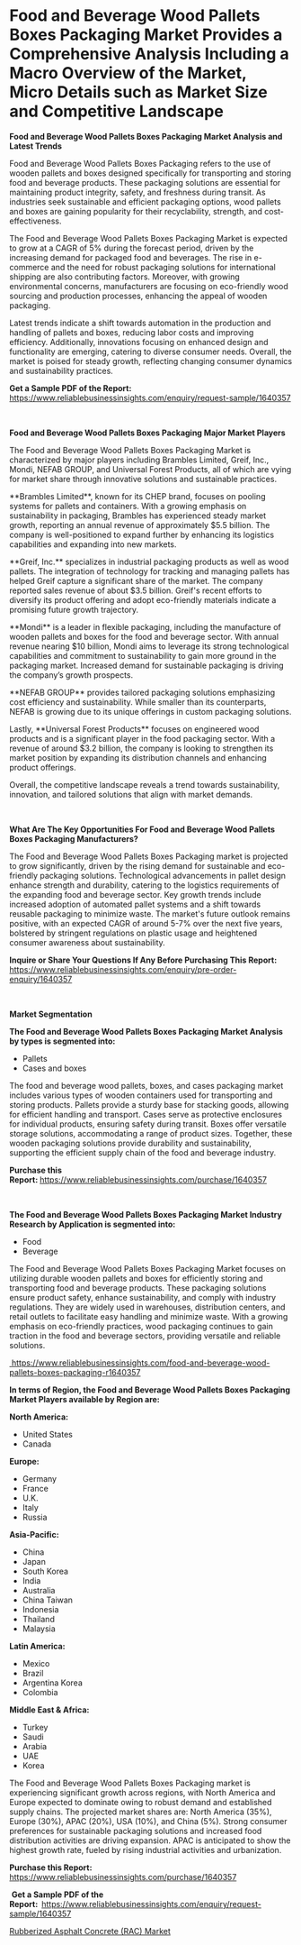 <p><h1>Food and Beverage Wood Pallets Boxes Packaging Market Provides a Comprehensive Analysis Including a Macro Overview of the Market, Micro Details such as Market Size and Competitive Landscape</h1></p><p><strong>Food and Beverage Wood Pallets Boxes Packaging Market Analysis and Latest Trends</strong></p>
<p><p>Food and Beverage Wood Pallets Boxes Packaging refers to the use of wooden pallets and boxes designed specifically for transporting and storing food and beverage products. These packaging solutions are essential for maintaining product integrity, safety, and freshness during transit. As industries seek sustainable and efficient packaging options, wood pallets and boxes are gaining popularity for their recyclability, strength, and cost-effectiveness.</p><p>The Food and Beverage Wood Pallets Boxes Packaging Market is expected to grow at a CAGR of 5% during the forecast period, driven by the increasing demand for packaged food and beverages. The rise in e-commerce and the need for robust packaging solutions for international shipping are also contributing factors. Moreover, with growing environmental concerns, manufacturers are focusing on eco-friendly wood sourcing and production processes, enhancing the appeal of wooden packaging. </p><p>Latest trends indicate a shift towards automation in the production and handling of pallets and boxes, reducing labor costs and improving efficiency. Additionally, innovations focusing on enhanced design and functionality are emerging, catering to diverse consumer needs. Overall, the market is poised for steady growth, reflecting changing consumer dynamics and sustainability practices.</p></p>
<p><strong>Get a Sample PDF of the Report:&nbsp;</strong> <a href="https://www.reliablebusinessinsights.com/enquiry/request-sample/1640357?utm_campaign=2226&utm_medium=2&utm_source=Github&utm_content=ia&utm_term=01022025&utm_id=food-and-beverage-wood-pallets-boxes-packaging">https://www.reliablebusinessinsights.com/enquiry/request-sample/1640357</a></p>
<p>&nbsp;</p>
<p><strong>Food and Beverage Wood Pallets Boxes Packaging Major Market Players</strong></p>
<p><p>The Food and Beverage Wood Pallets Boxes Packaging Market is characterized by major players including Brambles Limited, Greif, Inc., Mondi, NEFAB GROUP, and Universal Forest Products, all of which are vying for market share through innovative solutions and sustainable practices.</p><p>**Brambles Limited**, known for its CHEP brand, focuses on pooling systems for pallets and containers. With a growing emphasis on sustainability in packaging, Brambles has experienced steady market growth, reporting an annual revenue of approximately $5.5 billion. The company is well-positioned to expand further by enhancing its logistics capabilities and expanding into new markets.</p><p>**Greif, Inc.** specializes in industrial packaging products as well as wood pallets. The integration of technology for tracking and managing pallets has helped Greif capture a significant share of the market. The company reported sales revenue of about $3.5 billion. Greif's recent efforts to diversify its product offering and adopt eco-friendly materials indicate a promising future growth trajectory.</p><p>**Mondi** is a leader in flexible packaging, including the manufacture of wooden pallets and boxes for the food and beverage sector. With annual revenue nearing $10 billion, Mondi aims to leverage its strong technological capabilities and commitment to sustainability to gain more ground in the packaging market. Increased demand for sustainable packaging is driving the company’s growth prospects.</p><p>**NEFAB GROUP** provides tailored packaging solutions emphasizing cost efficiency and sustainability. While smaller than its counterparts, NEFAB is growing due to its unique offerings in custom packaging solutions.</p><p>Lastly, **Universal Forest Products** focuses on engineered wood products and is a significant player in the food packaging sector. With a revenue of around $3.2 billion, the company is looking to strengthen its market position by expanding its distribution channels and enhancing product offerings.</p><p>Overall, the competitive landscape reveals a trend towards sustainability, innovation, and tailored solutions that align with market demands.</p></p>
<p>&nbsp;</p>
<p><strong>What Are The Key Opportunities For Food and Beverage Wood Pallets Boxes Packaging Manufacturers?</strong></p>
<p><p>The Food and Beverage Wood Pallets Boxes Packaging market is projected to grow significantly, driven by the rising demand for sustainable and eco-friendly packaging solutions. Technological advancements in pallet design enhance strength and durability, catering to the logistics requirements of the expanding food and beverage sector. Key growth trends include increased adoption of automated pallet systems and a shift towards reusable packaging to minimize waste. The market's future outlook remains positive, with an expected CAGR of around 5-7% over the next five years, bolstered by stringent regulations on plastic usage and heightened consumer awareness about sustainability.</p></p>
<p><strong>Inquire or Share Your Questions If Any Before Purchasing This Report:</strong> <a href="https://www.reliablebusinessinsights.com/enquiry/pre-order-enquiry/1640357?utm_campaign=2226&utm_medium=2&utm_source=Github&utm_content=ia&utm_term=01022025&utm_id=food-and-beverage-wood-pallets-boxes-packaging">https://www.reliablebusinessinsights.com/enquiry/pre-order-enquiry/1640357</a></p>
<p>&nbsp;</p>
<p><strong>Market Segmentation</strong></p>
<p><strong>The Food and Beverage Wood Pallets Boxes Packaging Market Analysis by types is segmented into:</strong></p>
<p><ul><li>Pallets</li><li>Cases and boxes</li></ul></p>
<p><p>The food and beverage wood pallets, boxes, and cases packaging market includes various types of wooden containers used for transporting and storing products. Pallets provide a sturdy base for stacking goods, allowing for efficient handling and transport. Cases serve as protective enclosures for individual products, ensuring safety during transit. Boxes offer versatile storage solutions, accommodating a range of product sizes. Together, these wooden packaging solutions provide durability and sustainability, supporting the efficient supply chain of the food and beverage industry.</p></p>
<p><strong>Purchase this Report:&nbsp;</strong><a href="https://www.reliablebusinessinsights.com/purchase/1640357?utm_campaign=2226&utm_medium=2&utm_source=Github&utm_content=ia&utm_term=01022025&utm_id=food-and-beverage-wood-pallets-boxes-packaging">https://www.reliablebusinessinsights.com/purchase/1640357</a></p>
<p>&nbsp;</p>
<p><strong>The Food and Beverage Wood Pallets Boxes Packaging Market Industry Research by Application is segmented into:</strong></p>
<p><ul><li>Food</li><li>Beverage</li></ul></p>
<p><p>The Food and Beverage Wood Pallets Boxes Packaging Market focuses on utilizing durable wooden pallets and boxes for efficiently storing and transporting food and beverage products. These packaging solutions ensure product safety, enhance sustainability, and comply with industry regulations. They are widely used in warehouses, distribution centers, and retail outlets to facilitate easy handling and minimize waste. With a growing emphasis on eco-friendly practices, wood packaging continues to gain traction in the food and beverage sectors, providing versatile and reliable solutions.</p></p>
<p><a href="https://www.reliablebusinessinsights.com/food-and-beverage-wood-pallets-boxes-packaging-r1640357?utm_campaign=2226&utm_medium=2&utm_source=Github&utm_content=ia&utm_term=01022025&utm_id=food-and-beverage-wood-pallets-boxes-packaging">&nbsp;https://www.reliablebusinessinsights.com/food-and-beverage-wood-pallets-boxes-packaging-r1640357</a></p>
<p><strong>In terms of Region, the Food and Beverage Wood Pallets Boxes Packaging Market Players available by Region are:</strong></p>
<p>
    <p> <strong> North America: </strong>
        <ul>
            <li>United States</li>
            <li>Canada</li>
        </ul>
        </p> 
    <p> <strong> Europe: </strong>
        <ul>
            <li>Germany</li>
            <li>France</li>
            <li>U.K.</li>
            <li>Italy</li>
            <li>Russia</li>
        </ul>
        </p> 
    <p> <strong> Asia-Pacific: </strong>
        <ul>
            <li>China</li>
            <li>Japan</li>
            <li>South Korea</li>
            <li>India</li>
            <li>Australia</li>
            <li>China Taiwan</li>
            <li>Indonesia</li>
            <li>Thailand</li>
            <li>Malaysia</li>
        </ul>
        </p> 
    <p> <strong> Latin America: </strong>
        <ul>
            <li>Mexico</li>
            <li>Brazil</li>
            <li>Argentina Korea</li>
            <li>Colombia</li>
        </ul>
        </p> 
    <p> <strong> Middle East & Africa: </strong>
        <ul>
            <li>Turkey</li>
            <li>Saudi</li>
            <li>Arabia</li>
            <li>UAE</li>
            <li>Korea</li>
        </ul>
    </p>
    </p>
<p><p>The Food and Beverage Wood Pallets Boxes Packaging market is experiencing significant growth across regions, with North America and Europe expected to dominate owing to robust demand and established supply chains. The projected market shares are: North America (35%), Europe (30%), APAC (20%), USA (10%), and China (5%). Strong consumer preferences for sustainable packaging solutions and increased food distribution activities are driving expansion. APAC is anticipated to show the highest growth rate, fueled by rising industrial activities and urbanization.</p></p>
<p><strong>Purchase this Report: </strong><a href="https://www.reliablebusinessinsights.com/purchase/1640357?utm_campaign=2226&utm_medium=2&utm_source=Github&utm_content=ia&utm_term=01022025&utm_id=food-and-beverage-wood-pallets-boxes-packaging">https://www.reliablebusinessinsights.com/purchase/1640357</a></p>
<p>&nbsp;<strong>Get a Sample PDF of the Report:&nbsp;&nbsp;</strong><a href="https://www.reliablebusinessinsights.com/enquiry/request-sample/1640357?utm_campaign=2226&utm_medium=2&utm_source=Github&utm_content=ia&utm_term=01022025&utm_id=food-and-beverage-wood-pallets-boxes-packaging">https://www.reliablebusinessinsights.com/enquiry/request-sample/1640357</a></p>
<p><strong></strong></p>
<p><p><a href="https://github.com/AlisaRowe24/Market-Research-Report-List-1/blob/main/rubberized-asphalt-concrete-rac-market.md?utm_campaign=2226&utm_medium=2&utm_source=Github&utm_content=ia&utm_term=01022025&utm_id=food-and-beverage-wood-pallets-boxes-packaging">Rubberized Asphalt Concrete (RAC) Market</a></p></p>